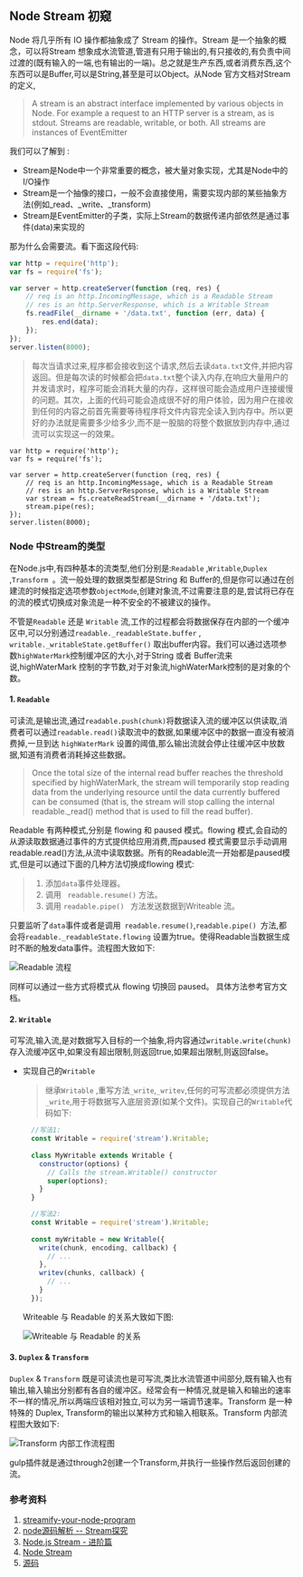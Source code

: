 ## Node Stream 初窥

Node 将几乎所有 IO 操作都抽象成了 Stream 的操作。Stream 是一个抽象的概念，可以将Stream 想象成水流管道,管道有只用于输出的,有只接收的,有负责中间过渡的(既有输入的一端,也有输出的一端)。总之就是生产东西,或者消费东西,这个东西可以是Buffer,可以是String,甚至是可以Object。从Node 官方文档对Stream的定义,

>A stream is an abstract interface implemented by various objects in Node. For example a request to an HTTP server is a stream, as is stdout. Streams are readable, writable, or both. All streams are instances of EventEmitter

我们可以了解到 :
* Stream是Node中一个非常重要的概念，被大量对象实现，尤其是Node中的I/O操作
* Stream是一个抽像的接口，一般不会直接使用，需要实现内部的某些抽象方法(例如_read、_write、_transform)
* Stream是EventEmitter的子类，实际上Stream的数据传递内部依然是通过事件(data)来实现的

那为什么会需要流。看下面这段代码:

```javascript
var http = require('http');
var fs = require('fs');

var server = http.createServer(function (req, res) {
    // req is an http.IncomingMessage, which is a Readable Stream
    // res is an http.ServerResponse, which is a Writable Stream
    fs.readFile(__dirname + '/data.txt', function (err, data) {
        res.end(data);
    });
});
server.listen(8000);
```

> 每次当请求过来,程序都会接收到这个请求,然后去读``data.txt``文件,并把内容返回。但是每次读的时候都会把``data.txt``整个读入内存,在响应大量用户的并发请求时，程序可能会消耗大量的内存，这样很可能会造成用户连接缓慢的问题。其次，上面的代码可能会造成很不好的用户体验，因为用户在接收到任何的内容之前首先需要等待程序将文件内容完全读入到内存中。所以更好的办法就是需要多少给多少,而不是一股脑的将整个数据放到内存中,通过流可以实现这一的效果。

```
var http = require('http');
var fs = require('fs');

var server = http.createServer(function (req, res) {
    // req is an http.IncomingMessage, which is a Readable Stream
    // res is an http.ServerResponse, which is a Writable Stream
    var stream = fs.createReadStream(__dirname + '/data.txt');
    stream.pipe(res);
});
server.listen(8000);
```

### Node 中Stream的类型

在Node.js中,有四种基本的流类型,他们分别是:``Readable`` ,``Writable``,``Duplex ``,``Transform ``。流一般处理的数据类型都是String 和 Buffer的,但是你可以通过在创建流的时候指定选项参数``objectMode``,创建对象流,不过需要注意的是,尝试将已存在的流的模式切换成对象流是一种不安全的不被建议的操作。

不管是``Readable`` 还是 ``Writable`` 流,工作的过程都会将数据保存在内部的一个缓冲区中,可以分别通过``readable._readableState.buffer`` , ``writable._writableState.getBuffer()`` 取出buffer内容。我们可以通过选项参数``highWaterMark``控制缓冲区的大小,对于String 或者 Buffer流来说,highWaterMark 控制的字节数,对于对象流,highWaterMark控制的是对象的个数。

#### 1. ``Readable`` 

可读流,是输出流,通过``readable.push(chunk)``将数据读入流的缓冲区以供读取,消费者可以通过``readable.read()``读取流中的数据,如果缓冲区中的数据一直没有被消费掉,一旦到达 ``highWaterMark`` 设置的阈值,那么输出流就会停止往缓冲区中放数据,知道有消费者消耗掉这些数据。

> Once the total size of the internal read buffer reaches the threshold specified by highWaterMark, the stream will temporarily stop reading data from the underlying resource until the data currently buffered can be consumed (that is, the stream will stop calling the internal readable._read() method that is used to fill the read buffer).

Readable 有两种模式,分别是 flowing 和 paused 模式。flowing 模式,会自动的从源读取数据通过事件的方式提供给应用消费,而paused 模式需要显示手动调用readable.read()方法,从流中读取数据。所有的Readable流一开始都是paused模式,但是可以通过下面的几种方法切换成flowing 模式:
> 1. 添加``data``事件处理器。
> 2. 调用 `` readable.resume()`` 方法。 
> 3. 调用 ``readable.pipe() `` 方法发送数据到Writeable 流。 

只要监听了``data``事件或者是调用`` readable.resume()``,``readable.pipe() ``方法,都会将``readable._readableState.flowing`` 设置为true。使得Readable当数据生成时不断的触发data事件。流程图大致如下:

![Readable 流程](http://tech.meituan.com/img/stream-how-data-comes-out.png)

同样可以通过一些方式将模式从 flowing 切换回 paused。 具体方法参考官方文档。
 
#### 2. ``Writable`` 

可写流,输入流,是对数据写入目标的一个抽象,将内容通过`` writable.write(chunk) ``存入流缓冲区中,如果没有超出限制,则返回true,如果超出限制,则返回false。

* 实现自己的``Writable`` 
  
  > 继承``Writable`` ,重写方法``_write``,``_writev``,任何的可写流都必须提供方法``_write``,用于将数据写入底层资源(如某个文件)。实现自己的``Writable``代码如下:
  
  ```javascript
    //写法1: 
    const Writable = require('stream').Writable;
    
    class MyWritable extends Writable {
      constructor(options) {
        // Calls the stream.Writable() constructor
        super(options);
      }
    }
  
    //写法2:
    const Writable = require('stream').Writable;
    
    const myWritable = new Writable({
      write(chunk, encoding, callback) {
        // ...
      },
      writev(chunks, callback) {
        // ...
      }
    });
  ```
  Writeable 与 Readable 的关系大致如下图:
  
  ![Writeable 与 Readable 的关系](https://segmentfault.com/img/bVoLre)
 
#### 3. ``Duplex`` & ``Transform``

``Duplex`` & ``Transform`` 既是可读流也是可写流,类比水流管道中间部分,既有输入也有输出,输入输出分别都有各自的缓冲区。经常会有一种情况,就是输入和输出的速率不一样的情况,所以两端应该相对独立,可以为另一端调节速率。Transform 是一种特殊的 Duplex, Transform的输出以某种方式和输入相联系。Transform 内部流程图大致如下:

![Transform 内部工作流程图](https://segmentfault.com/img/bVoLri)

gulp插件就是通过through2创建一个Transform,并执行一些操作然后返回创建的流。


### 参考资料
1. [streamify-your-node-program](https://github.com/zoubin/streamify-your-node-program)
2. [node源码解析 -- Stream探究](https://segmentfault.com/a/1190000003479884)
3. [Node.js Stream - 进阶篇](http://tech.meituan.com/stream-internals.html)
4. [Node Stream](https://nodejs.org/api/stream.html)
5. [源码](https://github.com/nodejs/node/blob/master/lib/_stream_readable.js)